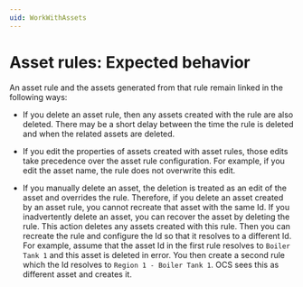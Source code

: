 ```yaml
---
uid: WorkWithAssets
---
```


# Asset rules: Expected behavior

<!-- There may be a better title -->

An asset rule and the assets generated from that rule remain linked in the following ways:

 - If you delete an asset rule, then any assets created with the rule are also deleted. There may be a short delay between the time the rule is deleted and when the related assets are deleted. 

 - If you edit the properties of assets created with asset rules, those edits take precedence over the asset rule configuration. For example, if you edit the asset name, the rule does not overwrite this edit.

 - If you manually delete an asset, the deletion is treated as an edit of the asset and overrides the rule. Therefore, if you delete an asset created by an asset rule, you cannot recreate that asset with the same Id. If you inadvertently delete an asset, you can recover the asset by deleting the rule. This action deletes any assets created with this rule. Then you can recreate the rule and configure the Id so that it resolves to a different Id. For example, assume that the asset Id in the first rule resolves to `Boiler Tank 1` and this asset is deleted in error. You then create a second rule which the Id resolves to `Region 1 - Boiler Tank 1`. OCS sees this as different asset and creates it. 

